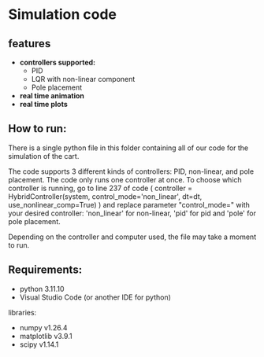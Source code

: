 # Simulation code

## features
- **controllers supported:**
  - PID
  - LQR with non-linear component
  - Pole placement
- **real time animation**
- **real time plots**

## How to run:
There is a single python file in this folder containing all of our code for the simulation of the cart.

The code supports 3 different kinds of controllers: PID, non-linear, and pole placement. The code only runs one controller at once. To choose which controller is running, go to line 237 of code ( controller = HybridController(system, control_mode='non_linear', dt=dt, use_nonlinear_comp=True) ) and replace parameter "control_mode=" with your desired controller: 'non_linear' for non-linear, 'pid' for pid and 'pole' for pole placement.

Depending on the controller and computer used, the file may take a moment to run.

## Requirements:
- python 3.11.10
- Visual Studio Code (or another IDE for python)

libraries:
- numpy v1.26.4
- matplotlib v3.9.1
- scipy v1.14.1
